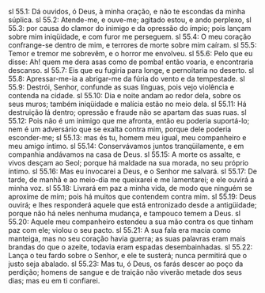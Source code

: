 sl 55.1: Dá ouvidos, ó Deus, à minha oração, e não te escondas da minha súplica.
sl 55.2: Atende-me, e ouve-me; agitado estou, e ando perplexo,
sl 55.3: por causa do clamor do inimigo e da opressão do ímpio; pois lançam sobre mim iniqüidade, e com furor me perseguem.
sl 55.4: O meu coração confrange-se dentro de mim, e terrores de morte sobre mim caíram.
sl 55.5: Temor e tremor me sobrevêm, e o horror me envolveu.
sl 55.6: Pelo que eu disse: Ah! quem me dera asas como de pomba! então voaria, e encontraria descanso.
sl 55.7: Eis que eu fugiria para longe, e pernoitaria no deserto.
sl 55.8: Apressar-me-ia a abrigar-me da fúria do vento e da tempestade.
sl 55.9: Destrói, Senhor, confunde as suas línguas, pois vejo violência e contenda na cidade.
sl 55.10: Dia e noite andam ao redor dela, sobre os seus muros; também iniqüidade e malícia estão no meio dela.
sl 55.11: Há destruição lá dentro; opressão e fraude não se apartam das suas ruas.
sl 55.12: Pois não é um inimigo que me afronta, então eu poderia suportá-lo; nem é um adversário que se exalta contra mim, porque dele poderia esconder-me;
sl 55.13: mas és tu, homem meu igual, meu companheiro e meu amigo íntimo.
sl 55.14: Conservávamos juntos tranqüilamente, e em companhia andávamos na casa de Deus.
sl 55.15: A morte os assalte, e vivos desçam ao Seol; porque há maldade na sua morada, no seu próprio íntimo.
sl 55.16: Mas eu invocarei a Deus, e o Senhor me salvará.
sl 55.17: De tarde, de manhã e ao meio-dia me queixarei e me lamentarei; e ele ouvirá a minha voz.
sl 55.18: Livrará em paz a minha vida, de modo que ninguém se aproxime de mim; pois há muitos que contendem contra mim.
sl 55.19: Deus ouvirá; e lhes responderá aquele que está entronizado desde a antigüidade; porque não há neles nenhuma mudança, e tampouco temem a Deus.
sl 55.20: Aquele meu companheiro estendeu a sua mão contra os que tinham paz com ele; violou o seu pacto.
sl 55.21: A sua fala era macia como manteiga, mas no seu coração havia guerra; as suas palavras eram mais brandas do que o azeite, todavia eram espadas desembainhadas.
sl 55.22: Lança o teu fardo sobre o Senhor, e ele te susterá; nunca permitirá que o justo seja abalado.
sl 55.23: Mas tu, ó Deus, os farás descer ao poço da perdição; homens de sangue e de traição não viverão metade dos seus dias; mas eu em ti confiarei.
